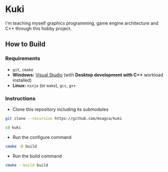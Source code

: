 # Kuki

I'm teaching myself graphics programming, game engine architecture and C++ through this hobby project.

## How to Build

### Requirements

- `git`, `cmake`
- **Windows:** [Visual Studio](https://visualstudio.microsoft.com/vs/community) (with **Desktop development with C++** workload installed)
- **Linux:** `ninja` (or `make`), `gcc`, `g++`

### Instructions

- Clone this repository including its submodules

```bash
git clone --recursive https://github.com/msagca/kuki
```

```bash
cd kuki
```

- Run the configure command

```bash
cmake -B build
```

- Run the build command

```bash
cmake --build build
```
